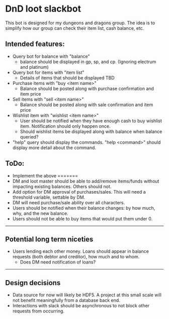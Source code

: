 # DnD loot slackbot
This bot is designed for my dungeons and dragons group. The idea is to simplify how our group can check their item list, cash balance, etc. 

## Intended features:
* Query bot for balance with "balance"
  * balance should be displayed in gp, sp, and cp. (Ignoring electrum and platinum)
* Query bot for items with "item list"
  * Details of items that should be displayed TBD
* Purchase items with "buy \<item name\>"
  * Balance should be posted along with purchase confirmation and item price
* Sell items with "sell \<item name\>"
  * Balance should be posted along with sale confirmation and item price
* Wishlist item with "wishlist \<item name\>"
  * User should be notified when they have enough cash to buy wishlist item. Notification should only happen once.
  * Should wishlist items be displayed along with balance when balance queried?
* "help" query should display the commands. "help \<command\>" should display more detail about the command.

## ToDo:
* Implement the above
=======
* DM and loot master should be able to add/remove items/funds without impacting existing balances. Others should not.
* Add option for DM approval of purchases/sales. This will need a threshold variable, settable by DM.
* DM will need purchase/sale ability over all characters.
* Users should be notified when their balance changes: by how much, why, and the new balance.
* Users should not be able to buy items that would put them under 0.

---
## Potential long term niceties
* Users lending each other money. Loans should appear in balance requests (both debtor and creditor), how much and to whom.
  * Does DM need notification of loans?
 
---
## Design decisions
* Data source for now will likely be HDF5. A project at this small scale will not benefit meaningfully from a database back end.
* Interactions with slack should be asynchronous to not block other requests from occurring.